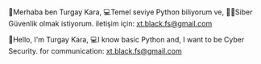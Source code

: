👋Merhaba ben Turgay Kara,
💻Temel seviye Python biliyorum ve,
👨‍💻Siber Güvenlik olmak istiyorum.
 iletişim için: xt.black.fs@gmail.com
 
👋Hello, I'm Turgay Kara,
💻I know basic Python and,
I want to be Cyber Security.
for communication: xt.black.fs@gmail.com
